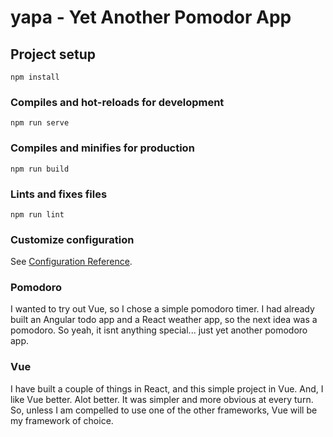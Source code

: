 # yapa - Yet Another Pomodor App

## Project setup
```
npm install
```

### Compiles and hot-reloads for development
```
npm run serve
```

### Compiles and minifies for production
```
npm run build
```

### Lints and fixes files
```
npm run lint
```

### Customize configuration
See [Configuration Reference](https://cli.vuejs.org/config/).

### Pomodoro
I wanted to try out Vue, so I chose a simple pomodoro timer.  I had already built an Angular todo app and a React weather app, so the next idea was a pomodoro. So yeah, it isnt anything special... just yet another pomodoro app.

### Vue
I have built a couple of things in React, and this simple project in Vue. And, I like Vue better. Alot better. It was simpler and more obvious at every turn. So, unless I am compelled to use one of the other frameworks, Vue will be my framework of choice.
